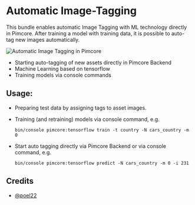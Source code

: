 # Automatic Image-Tagging

This bundle enables automatic Image Tagging with ML technology directly in Pimcore. 
After training a model with training data, it is possible to auto-tag new images automatically. 

![Automatic Image Tagging in Pimcore](./docs/sample.gif)

- Starting auto-tagging of new assets directly in Pimcore Backend
- Machine Learning based on tensorflow
- Training models via console commands 


## Usage: 

- Preparing test data by assigning tags to asset images. 

- Training (and retraining) models via console command, e.g.
  
  ``` bin/console pimcore:tensorflow train -t country -N cars_country -m 0  ```
  
- Start auto tagging directly via Pimcore Backend or via console command, e.g.
 
   ``` bin/console pimcore:tensorflow predict -N cars_country -m 0 -i 231 ```


## Credits

- [@poel22](https://github.com/poel22)
